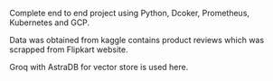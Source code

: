 Complete end to end project using Python, Dcoker, Prometheus, Kubernetes and GCP.

Data was obtained from kaggle contains product reviews which was scrapped from Flipkart website.

Groq with AstraDB for vector store is used here.
